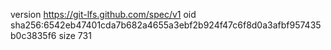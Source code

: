 version https://git-lfs.github.com/spec/v1
oid sha256:6542eb47401cda7b682a4655a3ebf2b924f47c6f8d0a3afbf957435b0c3835f6
size 731
